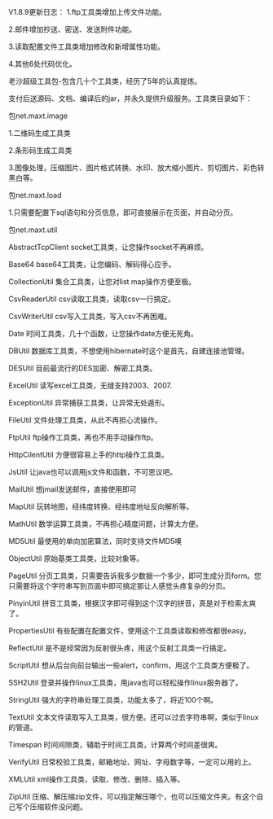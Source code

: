 

V1.8.9更新日志： 1.ftp工具类增加上传文件功能。

2.邮件增加抄送、密送、发送附件功能。

3.读取配置文件工具类增加修改和新增属性功能。

4.其他6处代码优化。

老沙超级工具包-包含几十个工具类，经历了5年的认真提炼。

支付后送源码、文档、编译后的jar，并永久提供升级服务。工具类目录如下：

包net.maxt.image

1.二维码生成工具类

2.条形码生成工具类

3.图像处理，压缩图片、图片格式转换、水印、放大缩小图片、剪切图片、彩色转黑白等。

包net.maxt.load

1.只需要配置下sql语句和分页信息，即可直接展示在页面，并自动分页。

包net.maxt.util

AbstractTcpClient socket工具类，让您操作socket不再麻烦。

Base64 base64工具类，让您编码、解码得心应手。

CollectionUtil 集合工具类，让您对list map操作方便至极。

CsvReaderUtil csv读取工具类，读取csv一行搞定。

CsvWriterUtil csv写入工具类，写入csv不再困难。

Date 时间工具类，几十个函数，让您操作date方便无死角。

DBUtil 数据库工具类，不想使用hibernate时这个是首先，自建连接池管理。

DESUtil 目前最流行的DES加密、解密工具类。

ExcelUtil 读写excel工具类，无缝支持2003、2007.

ExceptionUtil 异常捕获工具类，让异常无处遁形。

FileUtil 文件处理工具类，从此不再担心流操作。

FtpUtil ftp操作工具类，再也不用手动操作ftp。

HttpCilentUtil 方便很容易上手的http操作工具类。

JsUtil 让java也可以调用js文件和函数，不可思议吧。

MailUtil 想jmail发送邮件，直接使用即可

MapUtil 玩转地图，经纬度转换、经纬度地址反向解析等。

MathUtil 数学运算工具类，不再担心精度问题，计算太方便。

MD5Util 最使用的单向加密算法，同时支持文件MD5噢

ObjectUtil 原始基类工具类，比较对象等。

PageUtil 分页工具类，只需要告诉我多少数据一个多少，即可生成分页form。您只需要将这个字符串写到页面中即可搞定那让人感觉头疼复杂的分页。

PinyinUtil 拼音工具类，根据汉字即可得到这个汉字的拼音，真是对于检索太爽了。

PropertiesUtil 有些配置在配置文件，使用这个工具类读取和修改都很easy。

ReflectUtil 是不是经常因为反射很头疼，用这个反射工具类一行搞定。

ScriptUtil 想从后台向前台输出一些alert，confirm，用这个工具类方便极了。

SSH2Util 登录并操作linux工具类，用java也可以轻松操作linux服务器了。

StringUtil 强大的字符串处理工具类，功能太多了，将近100个啊。

TextUtil 文本文件读取写入工具类，很方便。还可以过去字符串啊，类似于linux的管道。

Timespan 时间间隙类，辅助于时间工具类，计算两个时间差很爽。

VerifyUtil 日常校验工具类，邮箱地址、网址、字母数字等，一定可以用的上。

XMLUtil xml操作工具类，读取、修改、删除、插入等。

ZipUtil 压缩、解压缩zip文件，可以指定解压哪个，也可以压缩文件夹。有这个自己写个压缩软件没问题。

